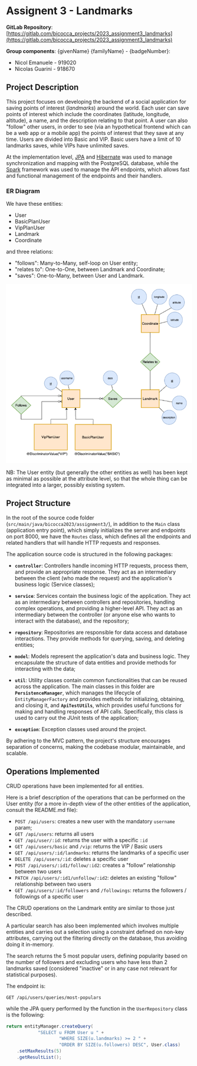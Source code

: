 # Assignent 3 - Landmarks

**GitLab Repository**: [https://gitlab.com/bicocca_projects/2023_assignment3_landmarks](https://gitlab.com/bicocca_projects/2023_assignment3_landmarks)

**Group components**:  {givenName} {familyName} - {badgeNumber}:

- Nicol Emanuele - 919020
- Nicolas Guarini -  918670

## Project Description
This project focuses on developing the backend of a social application for saving points of interest (*landmarks*) around the world.
Each user can save points of interest which include the coordinates (latitude, longitude, altitude), a name, and the description relating to that point.
A user can also "follow" other users, in order to see (via an hypothetical frontend which can be a web app or a mobile app) the points of interest that they save at any time. 
Users are divided into Basic and VIP. Basic users have a limit of 10 landmarks saves, while VIPs have unlimited saves.

At the implementation level, [JPA](https://en.wikipedia.org/wiki/Jakarta_Persistence) and [Hibernate](https://hibernate.org/) was used to manage synchronization and mapping with the PostgreSQL database, while the [Spark](https://sparkjava.com/) framework was used to manage the API endpoints, which allows fast and functional management of the endpoints and their handlers.

### ER Diagram
We have these entities:
- User
- BasicPlanUser
- VipPlanUser
- Landmark
- Coordinate

and three relations:
- "follows": Many-to-Many, self-loop on User entity;
- "relates to": One-to-One, between Landmark and Coordinate;
- "saves": One-to-Many, between User and Landmark.

![ER Diagram](./images/er-diagram.jpg)

NB: The User entity (but generally the other entities as well) has been kept as minimal as possible at the attribute level, so that the whole thing can be integrated into a larger, possibly existing system.

## Project Structure
In the root of the source code folder (`src/main/java/bicocca2023/assignment3/`), in addition to the `Main` class (application entry point), which simply initializes the server and endpoints on port 8000, we have the `Routes` class, which defines all the endpoints and related handlers that will handle HTTP requests and responses.

The application source code is structured in the following packages:

- **`controller`**: Controllers handle incoming HTTP requests, process them, and provide an appropriate response. They act as an intermediary between the client (who made the request) and the application's business logic (Service classes);


- **`service`**: Services contain the business logic of the application. They act as an intermediary between controllers and repositories, handling complex operations, and providing a higher-level API. They act as an intermediary between the controller (or anyone else who wants to interact with the database), and the repository;


- **`repository`**: Repositories are responsible for data access and database interactions. They provide methods for querying, saving, and deleting entities;


- **`model`**: Models represent the application's data and business logic. They encapsulate the structure of data entities and provide methods for interacting with the data;


- **`util`**: Utility classes contain common functionalities that can be reused across the application. The main classes in this folder are **`PersistenceManager`**, which manages the lifecycle of `EntityManagerFactory` and provides methods for initializing, obtaining, and closing it, and **`ApiTestUtils`**, which provides useful functions for making and handling responses of API calls. Specifically, this class is used to carry out the JUnit tests of the application;


- **`exception`**: Exception classes used around the project.


By adhering to the MVC pattern, the project's structure encourages separation of concerns, making the codebase modular, maintainable, and scalable.

## Operations Implemented
CRUD operations have been implemented for all entities. 

Here is a brief description of the operations that can be performed on the User entity (for a more in-depth view of the other entities of the application, consult the README.md file):

- `POST /api/users`: creates a new user with the mandatory `username` param;
- `GET /api/users`: returns all users
- `GET /api/user/:id`: returns the user with a specific `:id`
- `GET /api/users/basic` and `/vip`: returns the VIP / Basic users
- `GET /api/users/:id/landmarks`: returns the landmarks of a specific user
- `DELETE /api/users/:id`: deletes a specific user
- `POST /api/users/:id1/follow/:id2`: creates a "follow" relationship between two users
- `PATCH /api/users/:id1/unfollow/:id2`: deletes an existing "follow" relationship between two users
- `GET /api/users/:id/followers` and `/followings`: returns the followers / followings of a specific user

The CRUD operations on the Landmark entity are similar to those just described.

A particular search has also been implemented which involves multiple entities and carries out a selection using a constraint defined on non-key attributes, carrying out the filtering directly on the database, thus avoiding doing it in-memory.

The search returns the 5 most popular users, defining popularity based on the number of followers and excluding users who have less than 2 landmarks saved (considered "inactive" or in any case not relevant for statistical purposes).

The endpoint is:
```
GET /api/users/queries/most-populars
```

while the JPA query performed by the function in the `UserRepository` class is the following:

```java
return entityManager.createQuery(
            "SELECT u FROM User u " +
                    "WHERE SIZE(u.landmarks) >= 2 " +
                    "ORDER BY SIZE(u.followers) DESC", User.class)
    .setMaxResults(5)
    .getResultList();
```